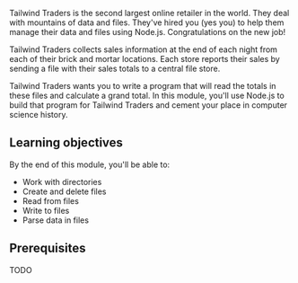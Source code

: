 Tailwind Traders is the second largest online retailer in the world. They deal with mountains of data and files. They've hired you (yes you) to help them manage their data and files using Node.js. Congratulations on the new job!

Tailwind Traders collects sales information at the end of each night from each of their brick and mortar locations. Each store reports their sales by sending a file with their sales totals to a central file store.

Tailwind Traders wants you to write a program that will read the totals in these files and calculate a grand total. In this module, you'll use Node.js to build that program for Tailwind Traders and cement your place in computer science history.

## Learning objectives

By the end of this module, you'll be able to:

- Work with directories
- Create and delete files
- Read from files
- Write to files
- Parse data in files

## Prerequisites

TODO
